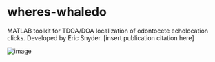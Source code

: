 # wheres-whaledo

MATLAB toolkit for TDOA/DOA localization of odontocete echolocation clicks. Developed by Eric Snyder. [insert publication citation here]

![image](https://github.com/MarineBioAcousticsRC/wheres-whaledo/assets/81193849/62bdb210-e149-4160-99ec-9168aea2de89)
